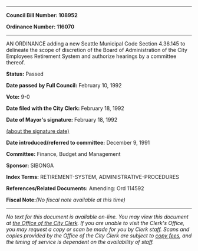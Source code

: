 

********

**Council Bill Number: 108952**
   
**Ordinance Number: 116070**
********

 AN ORDINANCE adding a new Seattle Municipal Code Section 4.36.145 to delineate the scope of discretion of the Board of Administration of the City Employees Retirement System and authorize hearings by a committee thereof.

**Status:** Passed
   
**Date passed by Full Council:** February 10, 1992
   
**Vote:** 9-0
   
**Date filed with the City Clerk:** February 18, 1992
   
**Date of Mayor's signature:** February 18, 1992
   
[(about the signature date)](/~public/approvaldate.htm)
   
   
   
**Date introduced/referred to committee:** December 9, 1991
   
**Committee:** Finance, Budget and Management
   
**Sponsor:** SIBONGA
   
   
**Index Terms:** RETIREMENT-SYSTEM, ADMINISTRATIVE-PROCEDURES

**References/Related Documents:** Amending: Ord 114592

**Fiscal Note:**_(No fiscal note available at this time)_
********

_No text for this document is available on-line. You may view this document at [the Office of the City Clerk](http://www.seattle.gov/leg/clerk/contactUs.htm). If you are unable to visit the Clerk's Office, you may request a copy or scan be made for you by Clerk staff. Scans and copies provided by the Office of the City Clerk are subject to [copy fees](http://clerk.seattle.gov/~public/clerkfees.htm), and the timing of service is dependent on the availability of staff._

